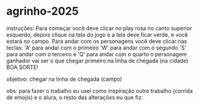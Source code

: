 # agrinho-2025
instruções:
Para começar você deve clicar no play rosa no canto superior esquerdo, depois clique na tela do jogo e a tela deve ficar verde, e você estará no campo. Para andar com os personagens você deve clicar nas teclas:
'A' para andar com o primeiro
'W' para andar com o segundo
'S' para andar com o terceiro 
e  'Q' para andar com o quarto
o personagem ganhador vai ser o que chegar primeiro na linha de chegada (na cidade)
BOA SORTE!


objetivo:
chegar na linha de chegada (campo)


obs: 
para fazer o trabalho eu usei como inspiração outro trabalho (corrida de emojis) e o alura, o resto das alterações eu que fiz.  

